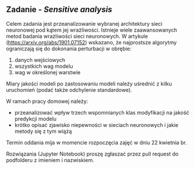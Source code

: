 ## Zadanie - *Sensitive analysis*

Celem zadania jest przeanalizowanie wybranej architektury sieci neuronowej pod kątem jej wrażliwości. 
Istnieje wiele zaawansowanych metod badania wrażliwości sieci neuronowych.
W artykule (https://arxiv.org/abs/1901.07152) wskazano, że najprostsze algorytmy ograniczają się do dokonania perturbacji w obrębie:
1. danych wejściowych
2. wszystkich wag modelu
3. wag w określonej warstwie

Miary jakości modeli po zastosowaniu modeli należy uśrednić z kilku uruchomień (podać także odchylenie standardowe).

W ramach pracy domowej należy:
- przeanalizować wpływ trzech wspomnianych klas modyfikacji na jakość predykcji modelu
- krótko opisać zjawisko niepewności w sieciach neuronowych i jakie metody się z tym wiążą

Termin oddania mija w momencie rozpoczęcia zajęć w dniu 22 kwietnia br.

Rozwiązania (Jupyter Notebook) proszę zgłaszać przez pull request do podfolderu z imieniem i nazwiskiem.

